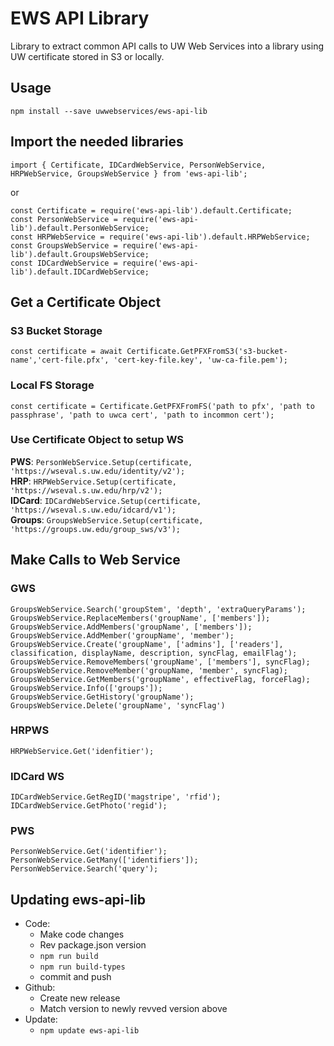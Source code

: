 # EWS API Library

Library to extract common API calls to UW Web Services into a library using UW certificate stored in S3 or locally.

## Usage

`npm install --save uwwebservices/ews-api-lib`

## Import the needed libraries

`import { Certificate, IDCardWebService, PersonWebService, HRPWebService, GroupsWebService } from 'ews-api-lib';`

or

`const Certificate = require('ews-api-lib').default.Certificate;`  
`const PersonWebService = require('ews-api-lib').default.PersonWebService;`  
`const HRPWebService = require('ews-api-lib').default.HRPWebService;`  
`const GroupsWebService = require('ews-api-lib').default.GroupsWebService;`  
`const IDCardWebService = require('ews-api-lib').default.IDCardWebService;`

## Get a Certificate Object

### S3 Bucket Storage

`const certificate = await Certificate.GetPFXFromS3('s3-bucket-name','cert-file.pfx', 'cert-key-file.key', 'uw-ca-file.pem');`

### Local FS Storage

`const certificate = Certificate.GetPFXFromFS('path to pfx', 'path to passphrase', 'path to uwca cert', 'path to incommon cert');`

### Use Certificate Object to setup WS

**PWS**: `PersonWebService.Setup(certificate, 'https://wseval.s.uw.edu/identity/v2');`  
**HRP**: `HRPWebService.Setup(certificate, 'https://wseval.s.uw.edu/hrp/v2');`  
**IDCard**: `IDCardWebService.Setup(certificate, 'https://wseval.s.uw.edu/idcard/v1');`  
**Groups**: `GroupsWebService.Setup(certificate, 'https://groups.uw.edu/group_sws/v3');`

## Make Calls to Web Service

### GWS

`GroupsWebService.Search('groupStem', 'depth', 'extraQueryParams');`  
`GroupsWebService.ReplaceMembers('groupName', ['members']);`  
`GroupsWebService.AddMembers('groupName', ['members']);`  
`GroupsWebService.AddMember('groupName', 'member');`  
`GroupsWebService.Create('groupName', ['admins'], ['readers'], classification, displayName, description, syncFlag, emailFlag');`  
`GroupsWebService.RemoveMembers('groupName', ['members'], syncFlag);`  
`GroupsWebService.RemoveMember('groupName, 'member', syncFlag);`  
`GroupsWebService.GetMembers('groupName', effectiveFlag, forceFlag);`  
`GroupsWebService.Info(['groups']);`  
`GroupsWebService.GetHistory('groupName');`  
`GroupsWebService.Delete('groupName', 'syncFlag')`

### HRPWS

`HRPWebService.Get('idenfitier');`

### IDCard WS

`IDCardWebService.GetRegID('magstripe', 'rfid');`  
`IDCardWebService.GetPhoto('regid');`

### PWS

`PersonWebService.Get('identifier');`  
`PersonWebService.GetMany(['identifiers']);`  
`PersonWebService.Search('query');`

## Updating ews-api-lib

- Code:
  - Make code changes
  - Rev package.json version
  - `npm run build`
  - `npm run build-types`
  - commit and push
- Github:
  - Create new release
  - Match version to newly revved version above
- Update:
  - `npm update ews-api-lib`
